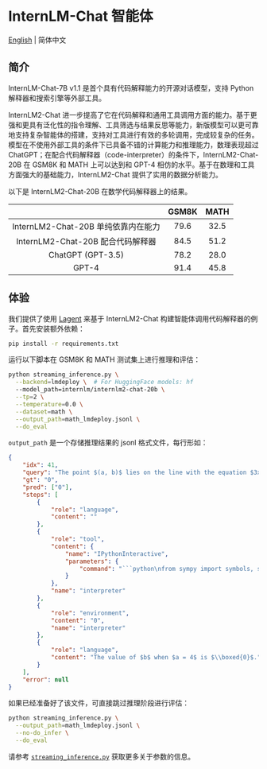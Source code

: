 # InternLM-Chat 智能体

[English](README.md) | 简体中文

## 简介

InternLM-Chat-7B v1.1 是首个具有代码解释能力的开源对话模型，支持 Python 解释器和搜索引擎等外部工具。

InternLM2-Chat 进一步提高了它在代码解释和通用工具调用方面的能力。基于更强和更具有泛化性的指令理解、工具筛选与结果反思等能力，新版模型可以更可靠地支持复杂智能体的搭建，支持对工具进行有效的多轮调用，完成较复杂的任务。模型在不使用外部工具的条件下已具备不错的计算能力和推理能力，数理表现超过 ChatGPT；在配合代码解释器（code-interpreter）的条件下，InternLM2-Chat-20B 在 GSM8K 和 MATH 上可以达到和 GPT-4 相仿的水平。基于在数理和工具方面强大的基础能力，InternLM2-Chat 提供了实用的数据分析能力。

以下是 InternLM2-Chat-20B 在数学代码解释器上的结果。

|                                     | GSM8K | MATH  |
| :---------------------------------: | :---: | :---: |
| InternLM2-Chat-20B 单纯依靠内在能力 | 79.6  | 32.5  |
|  InternLM2-Chat-20B 配合代码解释器  | 84.5  | 51.2  |
|          ChatGPT (GPT-3.5)          | 78.2  | 28.0  |
|                GPT-4                | 91.4  | 45.8  |

## 体验

我们提供了使用 [Lagent](lagent_zh-CN.md) 来基于 InternLM2-Chat 构建智能体调用代码解释器的例子。首先安装额外依赖：

```bash
pip install -r requirements.txt
```

运行以下脚本在 GSM8K 和 MATH 测试集上进行推理和评估：

```bash
python streaming_inference.py \
  --backend=lmdeploy \  # For HuggingFace models: hf
  --model_path=internlm/internlm2-chat-20b \
  --tp=2 \
  --temperature=0.0 \
  --dataset=math \
  --output_path=math_lmdeploy.jsonl \
  --do_eval
```

`output_path` 是一个存储推理结果的 jsonl 格式文件，每行形如：

```json
{
    "idx": 41, 
    "query": "The point $(a, b)$ lies on the line with the equation $3x + 2y = 12.$ When $a = 4$, what is the value of $b$?",
    "gt": "0",
    "pred": ["0"],
    "steps": [
        {
            "role": "language",
            "content": ""
        },
        {
            "role": "tool",
            "content": {
                "name": "IPythonInteractive",
                "parameters": {
                    "command": "```python\nfrom sympy import symbols, solve\n\ndef find_b():\n    x, y = symbols('x y')\n    equation = 3*x + 2*y - 12\n    b = solve(equation.subs(x, 4), y)[0]\n\n    return b\n\nresult = find_b()\nprint(result)\n```"
                }
            },
            "name": "interpreter"
        },
        {
            "role": "environment",
            "content": "0",
            "name": "interpreter"
        },
        {
            "role": "language",
            "content": "The value of $b$ when $a = 4$ is $\\boxed{0}$."
        }
    ],
    "error": null
}
```

如果已经准备好了该文件，可直接跳过推理阶段进行评估：

```bash
python streaming_inference.py \
  --output_path=math_lmdeploy.jsonl \
  --no-do_infer \
  --do_eval
```

请参考 [`streaming_inference.py`](streaming_inference.py) 获取更多关于参数的信息。
